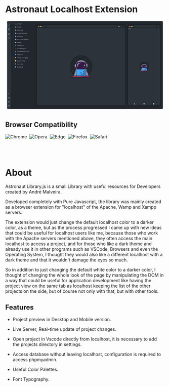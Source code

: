 # Astronaut Localhost Extension
<p align="center">
  <img src="./src/img/png/preview.png" alt="Astronaut Library.js"/>
</p>

## Browser Compatibility

![Chrome](https://img.shields.io/badge/-Google%20Chrome%20✅-303030?style=flat&logo=google-chrome)&nbsp;
![Opera](https://img.shields.io/badge/-Opera%20✅-303030?style=flat&logo=opera)&nbsp;
![Edge](https://img.shields.io/badge/-Microsoft%20Edge%20✅-303030?style=flat&logo=microsoft-edge)&nbsp;
![Firefox](https://img.shields.io/badge/-Mozilla%20Firefox%20❌-303030?style=flat&logo=firefox)&nbsp;
![Safari](https://img.shields.io/badge/-Safari%20❌-303030?style=flat&logo=safari)&nbsp;



<br>
<br>

# About 

Astronaut Library.js is a small Library with useful resources for Developers created by André Malveira.

Developed completely with Pure Javascript, the library was mainly created as a browser extension for "localhost" of the Apache, Wamp and Xampp servers.

The extension would just change the default localhost color to a darker color, as a theme, but as the process progressed I came up with new ideas that could be useful for localhost users like me, because those who work with the Apache servers mentioned above, they often access the main localhost to access a project, and for those who like a dark theme and already use it in other programs such as VSCode, Browsers and even the Operating System, I thought they would also like a different localhost with a dark theme and that it wouldn't damage the eyes so much.

So in addition to just changing the default white color to a darker color, I thought of changing the whole look of the page by manipulating the DOM in a way that could be useful for application development like having the project view on the same tab as localhost keeping the list of the other projects on the side, but of course not only with that, but with other tools.

## Features

- Project preview in Desktop and Mobile version.

- Live Server, Real-time update of project changes.

- Open project in Vscode directly from localhost, it is necessary to add the projects directory in settings.

- Access database without leaving localhost, configuration is required to access phpmyadmin.

- Useful Color Palettes.

- Font Typography.


